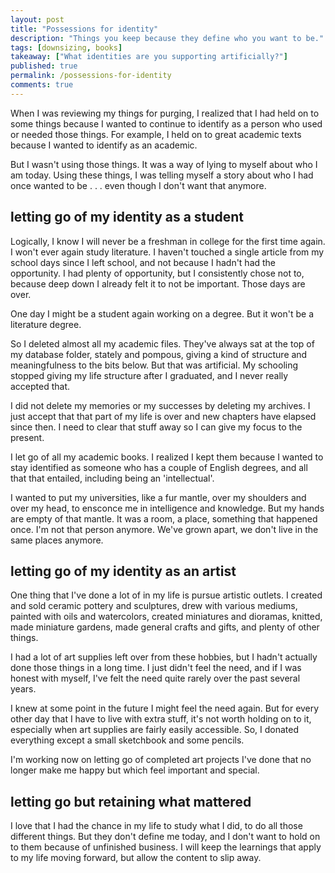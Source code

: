 ```yaml
---
layout: post
title: "Possessions for identity"
description: "Things you keep because they define who you want to be."
tags: [downsizing, books]
takeaway: ["What identities are you supporting artificially?"]
published: true
permalink: /possessions-for-identity
comments: true
---
```


When I was reviewing my things for purging, I realized that I had held on to some things because I wanted to continue to identify as a person who used or needed those things. For example, I held on to great academic texts because I wanted to identify as an academic.

But I wasn't using those things. It was a way of lying to myself about who I am today. Using these things, I was telling myself a story about who I had once wanted to be . . . even though I don't want that anymore.

<h2 class="header small-header">letting go of my identity as a student</h2>

Logically, I know I will never be a freshman in college for the first time again. I won't ever again study literature. I haven't touched a single article from my school days since I left school, and not because I hadn't had the opportunity. I had plenty of opportunity, but I consistently chose not to, because deep down I already felt it to not be important. Those days are over.

One day I might be a student again working on a degree. But it won't be a literature degree.

So I deleted almost all my academic files. They've always sat at the top of my database folder, stately and pompous, giving a kind of structure and meaningfulness to the bits below. But that was artificial. My schooling stopped giving my life structure after I graduated, and I never really accepted that.

I did not delete my memories or my successes by deleting my archives. I just accept that that part of my life is over and new chapters have elapsed since then. I need to clear that stuff away so I can give my focus to the present.

I let go of all my academic books. I realized I kept them because I wanted to stay identified as someone who has a couple of English degrees, and all that that entailed, including being an 'intellectual'.

I wanted to put my universities, like a fur mantle, over my shoulders and over my head, to ensconce me in intelligence and knowledge. But my hands are empty of that mantle. It was a room, a place, something that happened once. I'm not that person anymore. We've grown apart, we don't live in the same places anymore.

<h2 class="header small-header">letting go of my identity as an artist</h2>

One thing that I've done a lot of in my life is pursue artistic outlets. I created and sold ceramic pottery and sculptures, drew with various mediums, painted with oils and watercolors, created miniatures and dioramas, knitted, made miniature gardens, made general crafts and gifts, and plenty of other things.

I had a lot of art supplies left over from these hobbies, but I hadn't actually done those things in a long time. I just didn't feel the need, and if I was honest with myself, I've felt the need quite rarely over the past several years.

I knew at some point in the future I might feel the need again. But for every other day that I have to live with extra stuff, it's not worth holding on to it, especially when art supplies are fairly easily accessible. So, I donated everything except a small sketchbook and some pencils.

I'm working now on letting go of completed art projects I've done that no longer make me happy but which feel important and special.

<h2 class="header small-header">letting go but retaining what mattered</h2>

I love that I had the chance in my life to study what I did, to do all those different things. But they don't define me today, and I don't want to hold on to them because of unfinished business. I will keep the learnings that apply to my life moving forward, but allow the content to slip away.
